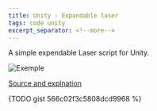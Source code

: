 ```yaml
---
title: Unity - Expandable laser
tags: code unity
excerpt_separator: <!--more-->
---
```


A simple expendable Laser script for Unity.

<!--more-->

![Exemple](http://33.media.tumblr.com/e5fa91e55d018da78b417d53ea44a837/tumblr_inline_nceyghKUdb1sg1att.gif)

[Source and explnation](http://steredenn-game.tumblr.com/post/98397504410/steredenn-making-an-expandable-laser)

{TODO gist 566c02f3c5808dcd9968 %}
